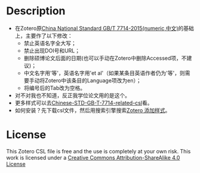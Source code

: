 # Description
- 在Zotero原[China National Standard GB/T 7714-2015(numeric,中文)](http://www.zotero.org/styles/china-national-standard-gb-t-7714-2015-numeric)的基础上，主要作了以下修改：
	- 禁止英语名字全大写；
	- 禁止出现DOI号和URL；
	- 删除硕博论文后面的日期(也可以手动在Zotero中删除Accessed项，不建议)；
	- 中文名字用'等'，英语名字用'et al'（如果某条目英语作者仍为'等'，则需要手动将Zotero中该条目的Language项改为en）；
    - 将编号后的Tab改为空格。
 - 对不对我也不知道，反正我学位论文用的是这个。
 - 更多样式可以去[Chinese-STD-GB-T-7714-related-csl](https://github.com/redleafnew/Chinese-STD-GB-T-7714-related-csl)看。
 - 如何安装？先下载csl文件，然后用搜索引擎搜索[Zotero 添加样式](https://www.bing.com/search?q=zotero%20%E6%B7%BB%E5%8A%A0%20%E6%A0%B7%E5%BC%8F )。

# License
This Zotero CSL file is free and the use is completely at your own risk. This work is licensed under a [Creative Commons Attribution-ShareAlike 4.0 License](https://creativecommons.org/licenses/by-sa/4.0/)